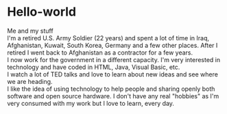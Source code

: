 # Hello-world
Me and my stuff
<br>I'm a retired U.S. Army Soldier (22 years) and spent a lot of time in Iraq, Afghanistan, Kuwait, South Korea, Germany and a few other places. After I retired I went back to Afghanistan as a contractor for a few years. <br>I now work for the government in a different capacity. I'm very interested in technology and have coded in HTML, Java, Visual Basic, etc.  <br>I watch a lot of TED talks and love to learn about new ideas and see where we are heading. <br>I like the idea of using technology to help people and sharing openly both software and open source hardware. I don't have any real "hobbies" as I'm very consumed with my work but I love to learn, every day.
